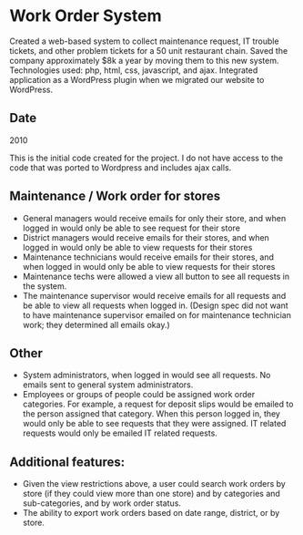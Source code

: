 # Work Order System

Created a web-based system to collect maintenance request, IT trouble tickets, and other problem tickets for a 50 unit restaurant chain. Saved the company approximately $8k a year by moving them to this new system. Technologies used: php, html, css, javascript, and ajax. Integrated application as a WordPress plugin when we migrated our website to WordPress.

## Date
2010

This is the initial code created for the project. I do not have access to the code that was ported to Wordpress and includes ajax calls. 

## Maintenance / Work order for stores

* General managers would receive emails for only their store, and when logged in would only be able to see request for their store
* District managers would receive emails for their stores, and when logged in would only be able to view requests for their stores
* Maintenance technicians would receive emails for their stores, and when logged in would only be able to view requests for their stores
* Maintenance techs were allowed a view all button to see all requests in the system.
* The maintenance supervisor would receive emails for all requests and be able to view all requests when logged in. (Design spec did not want to have maintenance supervisor emailed on for maintenance technician work; they determined all emails okay.)
## Other

* System administrators, when logged in would see all requests. No emails sent to general system administrators.
* Employees or groups of people could be assigned work order categories. For example, a request for deposit slips would be emailed to the person assigned that category. When this person logged in, they would only be able to see requests that they were assigned. IT related requests would only be emailed IT related requests.
## Additional features:

* Given the view restrictions above, a user could search work orders by store (if they could view more than one store) and by categories and sub-categories, and by work order status.
* The ability to export work orders based on date range, district, or by store.
